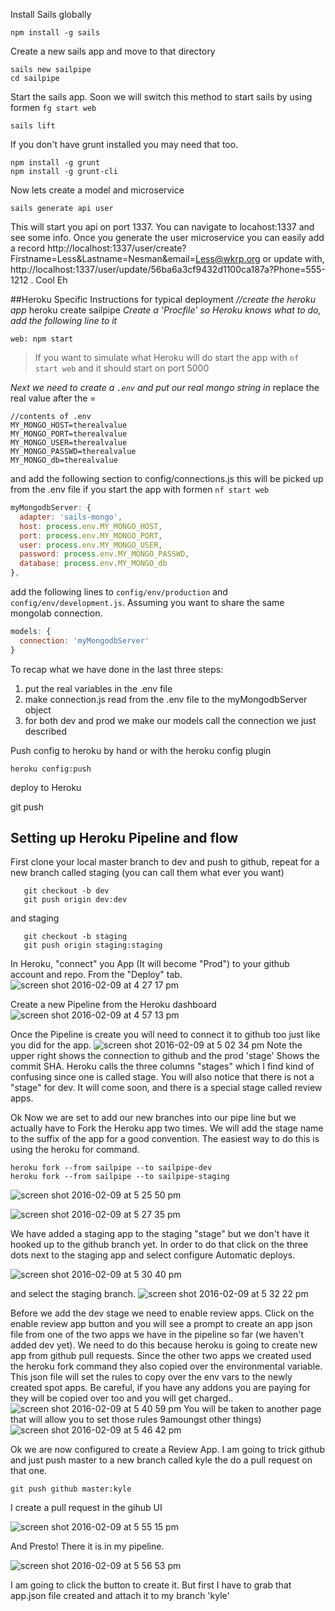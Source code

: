 Install Sails globally

    npm install -g sails

Create a new sails app and move to that directory
```    
sails new sailpipe
cd sailpipe
```

Start the sails app.   Soon we will switch this method to start sails by using formen ```fg start web```

    sails lift

If you don't have grunt installed you may need that too.
```
npm install -g grunt
npm install -g grunt-cli
```

Now lets create a model and microservice

    sails generate api user

This will start you api on port 1337.   You can navigate to locahost:1337 and see some info.  Once you generate the user microservice you can easily add a record http://localhost:1337/user/create?Firstname=Less&Lastname=Nesman&email=Less@wkrp.org  or update with,  http://localhost:1337/user/update/56ba6a3cf9432d1100ca187a?Phone=555-1212 .   Cool Eh


##Heroku Specific Instructions for typical deployment
*//create the heroku app*
    heroku create sailpipe
*Create a 'Procfile' so Heroku knows what to do, add the following line to it*

    web: npm start

>If you want to simulate what Heroku will do start the app with `nf start web` and it should start on port 5000

*Next we need to create a ```.env``` and put our real mongo string in*
replace the real value after the =

```
//contents of .env
MY_MONGO_HOST=therealvalue
MY_MONGO_PORT=therealvalue
MY_MONGO_USER=therealvalue
MY_MONGO_PASSWD=therealvalue
MY_MONGO_db=therealvalue
```

and add the following section to config/connections.js this will be picked up from the .env file if you start the app with formen ```nf start web```

```javascript
myMongodbServer: {
  adapter: 'sails-mongo',
  host: process.env.MY_MONGO_HOST,
  port: process.env.MY_MONGO_PORT,
  user: process.env.MY_MONGO_USER,
  password: process.env.MY_MONGO_PASSWD,
  database: process.env.MY_MONGO_db
},
```

add the following lines to ```config/env/production``` and ```config/env/development.js```.   Assuming you want to share the same mongolab connection.

```javascript
models: {
  connection: 'myMongodbServer'
}
```

To recap what we have done in the last three steps:
1.  put the real variables in the .env file
2.  make connection.js read from the .env file to the myMongodbServer object
3.  for both dev and prod we make our models call the connection we just described

Push config to heroku by hand or with the heroku config plugin

    heroku config:push

deploy to Heroku

   git push


## Setting up Heroku Pipeline and flow

First clone your local master branch to dev and push to github, repeat for a new branch called staging (you can call them what ever you want)
```
   git checkout -b dev
   git push origin dev:dev
```
  and staging
  ```
     git checkout -b staging
     git push origin staging:staging
  ```  
In Heroku, "connect" you App (It will become "Prod") to your github account and repo.    From the "Deploy" tab.  
  ![screen shot 2016-02-09 at 4 27 17 pm](https://cloud.githubusercontent.com/assets/1180747/12933316/0f2c84c8-cf4d-11e5-8e8c-ad8f0ea9e7a0.png)

Create a new Pipeline from the Heroku dashboard   ![screen shot 2016-02-09 at 4 57 13 pm](https://cloud.githubusercontent.com/assets/1180747/12933551/5b0a99f6-cf4e-11e5-9d58-21a6f173e865.png)

Once the Pipeline is create you will need to connect it to github too just like you did for the app.
![screen shot 2016-02-09 at 5 02 34 pm](https://cloud.githubusercontent.com/assets/1180747/12933687/05db9178-cf4f-11e5-8916-ff2834e447a3.png)  Note the upper right shows the connection to github and the prod 'stage'  Shows the commit SHA.  Heroku calls the three columns "stages" which I find kind of confusing since one is called stage.    You will also notice that there is not a "stage" for dev.   It will come soon,  and there is a special stage called review apps.

Ok Now we are set to add our new branches into our pipe line but we actually have to Fork  the Heroku app two times.   We will add the stage name to the suffix of the app for a good convention.   The easiest way to do this is using the heroku for command.
```
heroku fork --from sailpipe --to sailpipe-dev
heroku fork --from sailpipe --to sailpipe-staging
```  

![screen shot 2016-02-09 at 5 25 50 pm](https://cloud.githubusercontent.com/assets/1180747/12934185/6030558e-cf52-11e5-9aa2-435fe1dfce8d.png)

![screen shot 2016-02-09 at 5 27 35 pm](https://cloud.githubusercontent.com/assets/1180747/12934200/73c8e8a4-cf52-11e5-9d41-1fc1dacce252.png)

We have added a staging app to the staging "stage" but we don't have it hooked up to the github branch yet.   In order to do that click on the three dots next to the staging app and select configure Automatic deploys.

![screen shot 2016-02-09 at 5 30 40 pm](https://cloud.githubusercontent.com/assets/1180747/12934262/e68c0056-cf52-11e5-9a24-ecbf68fa0db3.png)

and select the staging branch.  ![screen shot 2016-02-09 at 5 32 22 pm](https://cloud.githubusercontent.com/assets/1180747/12934305/33f7a1e2-cf53-11e5-8a2b-63496aa16284.png)


Before we add the dev stage we need to enable review apps.   Click on the enable review app button and you will see a prompt to create an app json file from one of the two apps we have in the pipeline so far (we haven't added dev yet).   We need to do this because heroku is going to create new app from github pull requests.     Since the other two apps we created used the heroku fork command they also copied over the environmental variable.   This json file will set the rules to copy over the env vars  to the newly created spot apps.   Be careful,   if you have any addons you are paying for they will be copied over too and you will get charged.. ![screen shot 2016-02-09 at 5 40 59 pm](https://cloud.githubusercontent.com/assets/1180747/12934520/bc372324-cf54-11e5-8f5d-f192e70d8ec3.png)  You will be taken to another page that will allow you to set those rules 9amoungst other things)
![screen shot 2016-02-09 at 5 46 42 pm](https://cloud.githubusercontent.com/assets/1180747/12934587/4e8e2e02-cf55-11e5-9558-029dc13da06c.png)

Ok we are now configured to create a Review App.   I am going to trick github and just push master to a new branch called kyle the do a pull request on that one.   
```
git push github master:kyle
```
I create a pull request in the gihub UI

![screen shot 2016-02-09 at 5 55 15 pm](https://cloud.githubusercontent.com/assets/1180747/12934723/52e1b798-cf56-11e5-9880-e189dbfcab52.png)

And Presto!   There it is in my pipeline.   

![screen shot 2016-02-09 at 5 56 53 pm](https://cloud.githubusercontent.com/assets/1180747/12934749/8fbf79d4-cf56-11e5-8cc7-05317999cc50.png)

I am going to click the button to create it.   But first I have to grab that app.json file created and attach it to my branch 'kyle'
